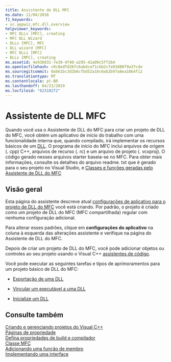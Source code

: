```yaml
---
title: Assistente de DLL MFC
ms.date: 11/04/2016
f1_keywords:
- vc.appwiz.mfc.dll.overview
helpviewer_keywords:
- MFC DLLs [MFC], creating
- MFC DLL Wizard
- DLLs [MFC], MFC
- DLL wizard [MFC]
- MFC DLLs [MFC]
- DLLs [MFC], creating
ms.assetid: 4e936031-7e39-4f40-a295-42a09c5ff264
ms.openlocfilehash: c0c8edfd26fc6abdcef1cbb2cfa93d88f9a37cde
ms.sourcegitcommit: 0ab61bc3d2b6cfbd52a16c6ab2b97a8ea1864f12
ms.translationtype: MT
ms.contentlocale: pt-BR
ms.lasthandoff: 04/23/2019
ms.locfileid: "62310272"
---
```

# <a name="mfc-dll-wizard"></a>Assistente de DLL MFC

Quando você usa o Assistente de DLL do MFC para criar um projeto de DLL do MFC, você obtém um aplicativo de início do trabalho com uma funcionalidade interna que, quando compilado, irá implementar os recursos básicos de um [DLL](../../build/dlls-in-visual-cpp.md). O programa de início do MFC inclui arquivos de origem (. cpp) C++, arquivos de recurso (. rc) e um arquivo de projeto (. vcxproj). O código gerado nesses arquivos starter baseia-se no MFC. Para obter mais informações, consulte os detalhes do arquivo readme. txt que é gerado para o seu projeto no Visual Studio, e [Classes e funções geradas pelo Assistente de DLL do MFC](../../mfc/reference/classes-and-functions-generated-by-the-mfc-dll-wizard.md)

## <a name="overview"></a>Visão geral

Esta página do assistente descreve atual [configurações de aplicativo para o projeto de DLL do MFC](../../mfc/reference/application-settings-mfc-dll-wizard.md) você está criando. Por padrão, o projeto é criado como um projeto de DLL do MFC (MFC compartilhada) regular com nenhuma configuração adicional.

Para alterar esses padrões, clique em **configurações do aplicativo** na coluna à esquerda das alterações assistente e verifique na página do Assistente de DLL do MFC.

Depois de criar um projeto de DLL do MFC, você pode adicionar objetos ou controles ao seu projeto usando o Visual C++ [assistentes de código](../../ide/adding-functionality-with-code-wizards-cpp.md).

Você pode executar as seguintes tarefas e tipos de aprimoramentos para um projeto básico de DLL do MFC:

- [Exportação de uma DLL](../../build/exporting-from-a-dll.md)

- [Vincular um executável a uma DLL](../../build/linking-an-executable-to-a-dll.md)

- [Inicialize um DLL](../../build/run-time-library-behavior.md#initializing-a-dll)

## <a name="see-also"></a>Consulte também

[Criando e gerenciando projetos do Visual C++](../../build/creating-and-managing-visual-cpp-projects.md)<br/>
[Páginas de propriedade](../../build/reference/property-pages-visual-cpp.md)<br/>
[Defina propriedades de build e compilador](../../build/working-with-project-properties.md)<br/>
[Classe MFC](../../mfc/reference/adding-an-mfc-class.md)<br/>
[Adicionando uma função de membro](../../ide/adding-a-member-function-visual-cpp.md)<br/>
[Implementando uma interface](../../ide/implementing-an-interface-visual-cpp.md)<br/>
